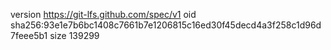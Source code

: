 version https://git-lfs.github.com/spec/v1
oid sha256:93e1e7b6bc1408c7661b7e1206815c16ed30f45decd4a3f258c1d96d7feee5b1
size 139299
